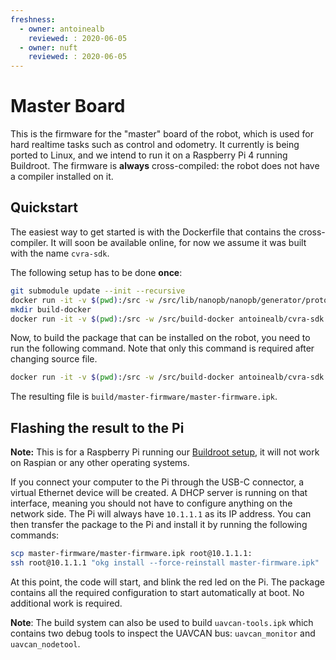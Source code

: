 ```yaml
---
freshness:
  - owner: antoinealb
    reviewed: : 2020-06-05
  - owner: nuft
    reviewed: : 2020-06-05
---
```

# Master Board

This is the firmware for the "master" board of the robot, which is used for hard realtime tasks such as control and odometry.
It currently is being ported to Linux, and we intend to run it on a Raspberry Pi 4 running Buildroot.
The firmware is **always** cross-compiled: the robot does not have a compiler installed on it.

## Quickstart

The easiest way to get started is with the Dockerfile that contains the cross-compiler.
It will soon be available online, for now we assume it was built with the name `cvra-sdk`.

The following setup has to be done **once**:
```bash
git submodule update --init --recursive
docker run -it -v $(pwd):/src -w /src/lib/nanopb/nanopb/generator/proto antoinealb/cvra-sdk make
mkdir build-docker
docker run -it -v $(pwd):/src -w /src/build-docker antoinealb/cvra-sdk cmake .. -DCMAKE_TOOLCHAIN_FILE=/aarch64-buildroot-linux-gnu_sdk-buildroot/share/buildroot/toolchainfile.cmake
```

Now, to build the package that can be installed on the robot, you need to run the following command.
Note that only this command is required after changing source file.

```bash
docker run -it -v $(pwd):/src -w /src/build-docker antoinealb/cvra-sdk make master-firmware.ipk
```

The resulting file is `build/master-firmware/master-firmware.ipk`.

## Flashing the result to the Pi

**Note:** This is for a Raspberry Pi running our [Buildroot setup](https://github.com/cvra/buildroot), it will not work on Raspian or any other operating systems.

If you connect your computer to the Pi through the USB-C connector, a virtual Ethernet device will be created.
A DHCP server is running on that interface, meaning you should not have to configure anything on the network side.
The Pi will always have `10.1.1.1` as its IP address.
You can then transfer the package to the Pi and install it by running the following commands:

```bash
scp master-firmware/master-firmware.ipk root@10.1.1.1:
ssh root@10.1.1.1 "okg install --force-reinstall master-firmware.ipk"
```

At this point, the code will start, and blink the red led on the Pi.
The package contains all the required configuration to start automatically at boot.
No additional work is required.

**Note**: The build system can also be used to build `uavcan-tools.ipk` which contains two debug tools to inspect the UAVCAN bus: `uavcan_monitor` and `uavcan_nodetool`.
